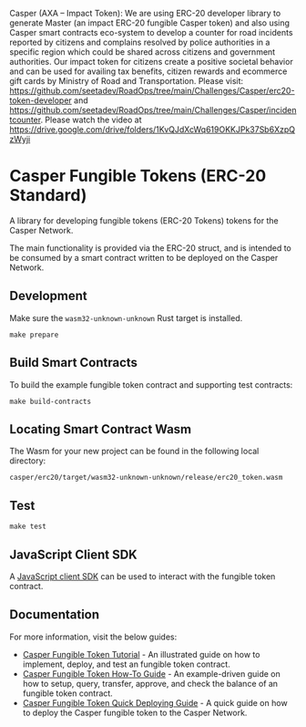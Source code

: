 Casper  (AXA – Impact Token): 
We are using ERC-20 developer library to generate Master (an impact ERC-20 fungible Casper token) and also using Casper smart contracts eco-system to develop a counter for road incidents reported by citizens and complains resolved by police authorities in a specific region which could be shared across citizens and government authorities. Our impact token for citizens create a positive societal behavior and can be used for availing tax benefits, citizen rewards and ecommerce gift cards by Ministry of Road and Transportation. Please visit: https://github.com/seetadev/RoadOps/tree/main/Challenges/Casper/erc20-token-developer and https://github.com/seetadev/RoadOps/tree/main/Challenges/Casper/incidentcounter. Please watch the video at https://drive.google.com/drive/folders/1KvQJdXcWq619OKKJPk37Sb6XzpQzWyji

# Casper Fungible Tokens (ERC-20 Standard)

A library for developing fungible tokens (ERC-20 Tokens) tokens for the Casper Network.

The main functionality is provided via the ERC-20 struct, and is intended to be consumed by a smart contract written to be deployed on the Casper Network.

## Development

Make sure the `wasm32-unknown-unknown` Rust target is installed.

```
make prepare
```

## Build Smart Contracts
To build the example fungible token contract and supporting test contracts:

```
make build-contracts
```

## Locating Smart Contract Wasm

The Wasm for your new project can be found in the following local directory:

```
casper/erc20/target/wasm32-unknown-unknown/release/erc20_token.wasm
```

## Test

```
make test
```

## JavaScript Client SDK

A [JavaScript client SDK](https://github.com/casper-network/casper-contracts-js-clients/tree/master/packages/erc20-client) can be used to interact with the fungible token contract. 


## Documentation

For more information, visit the below guides:
- [Casper Fungible Token Tutorial](/docs/TUTORIAL.md) - An illustrated guide on how to implement, deploy, and test an fungible token contract. 
- [Casper Fungible Token How-To Guide](/docs/Sample-Guide.md) - An example-driven guide on how to setup, query, transfer, approve, and check the balance of an fungible token contract.
- [Casper Fungible Token Quick Deploying Guide](/docs/Deploy-Token.md) - A quick guide on how to deploy the Casper fungible token to the Casper Network.



